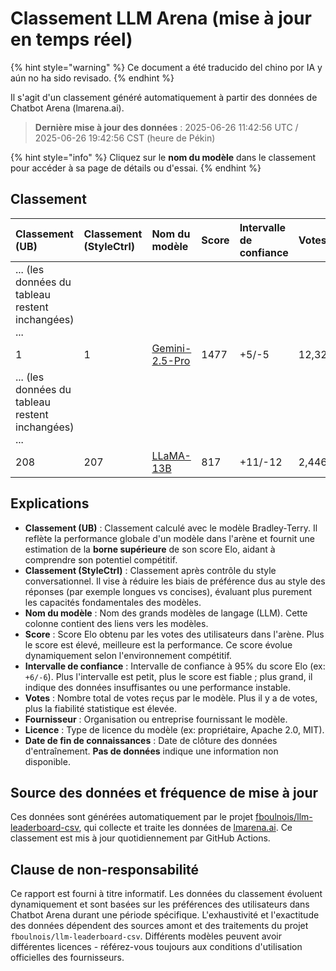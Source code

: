 # Classement LLM Arena (mise à jour en temps réel)


{% hint style="warning" %}
Ce document a été traducido del chino por IA y aún no ha sido revisado.
{% endhint %}




Il s'agit d'un classement généré automatiquement à partir des données de Chatbot Arena (lmarena.ai).

> **Dernière mise à jour des données** : 2025-06-26 11:42:56 UTC / 2025-06-26 19:42:56 CST (heure de Pékin)

{% hint style="info" %}
Cliquez sur le **nom du modèle** dans le classement pour accéder à sa page de détails ou d'essai.
{% endhint %}

## Classement

| Classement (UB) | Classement (StyleCtrl) | Nom du modèle                                                                                                                         | Score | Intervalle de confiance | Votes     | Fournisseur                    | Licence                    | Date de fin de connaissances |
|:---|:---|:---|:---|:---|:---|:---|:---|:---|
|        ... (les données du tableau restent inchangées) ... |
|        1 |               1 | [Gemini-2.5-Pro](http://aistudio.google.com/app/prompts/new_chat?model=gemini-2.5-pro)                                      | 1477 | +5/-5   | 12,327  | Google                 | Propriétaire             | Pas de données     |
|        ... (les données du tableau restent inchangées) ... |
|      208 |             207 | [LLaMA-13B](https://arxiv.org/abs/2302.13971)                                                                               |  817 | +11/-12 | 2,446   | Meta                   | Non commercial          | 2023/2   |

## Explications

- **Classement (UB)** : Classement calculé avec le modèle Bradley-Terry. Il reflète la performance globale d'un modèle dans l'arène et fournit une estimation de la **borne supérieure** de son score Elo, aidant à comprendre son potentiel compétitif.
- **Classement (StyleCtrl)** : Classement après contrôle du style conversationnel. Il vise à réduire les biais de préférence dus au style des réponses (par exemple longues vs concises), évaluant plus purement les capacités fondamentales des modèles.
- **Nom du modèle** : Nom des grands modèles de langage (LLM). Cette colonne contient des liens vers les modèles.
- **Score** : Score Elo obtenu par les votes des utilisateurs dans l'arène. Plus le score est élevé, meilleure est la performance. Ce score évolue dynamiquement selon l'environnement compétitif.
- **Intervalle de confiance** : Intervalle de confiance à 95% du score Elo (ex: `+6/-6`). Plus l'intervalle est petit, plus le score est fiable ; plus grand, il indique des données insuffisantes ou une performance instable.
- **Votes** : Nombre total de votes reçus par le modèle. Plus il y a de votes, plus la fiabilité statistique est élevée.
- **Fournisseur** : Organisation ou entreprise fournissant le modèle.
- **Licence** : Type de licence du modèle (ex: propriétaire, Apache 2.0, MIT).
- **Date de fin de connaissances** : Date de clôture des données d'entraînement. **Pas de données** indique une information non disponible.

## Source des données et fréquence de mise à jour

Ces données sont générées automatiquement par le projet [fboulnois/llm-leaderboard-csv](https://github.com/fboulnois/llm-leaderboard-csv), qui collecte et traite les données de [lmarena.ai](https://lmarena.ai/). Ce classement est mis à jour quotidiennement par GitHub Actions.

## Clause de non-responsabilité

Ce rapport est fourni à titre informatif. Les données du classement évoluent dynamiquement et sont basées sur les préférences des utilisateurs dans Chatbot Arena durant une période spécifique. L'exhaustivité et l'exactitude des données dépendent des sources amont et des traitements du projet `fboulnois/llm-leaderboard-csv`. Différents modèles peuvent avoir différentes licences - référez-vous toujours aux conditions d'utilisation officielles des fournisseurs.